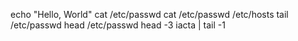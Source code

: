 echo "Hello, World"
cat /etc/passwd
cat /etc/passwd /etc/hosts
tail /etc/passwd
head /etc/passwd
head -3 iacta | tail -1
